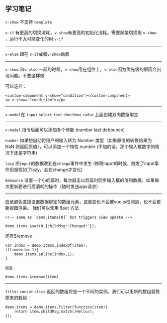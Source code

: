 学习笔记
---

`v-show` 不支持 `template`

`v-if` 有更高的切换消耗，`v-show`有更高的初始化消耗。需要频繁切换用 `v-show` ，运行不太可能变化的用 `v-if`

---

`v-else` 跟在 `v-if`或者`v-show`后面

---

`v-show` 和`v-else` 一起的时候，`v-show`用在组件上，`v-else`因为优先级的原因会出现问题。不要这样做

可以这样：

    <custom-component v-show="condition"></custom-component>
    <p v-show="!condition"></p>

---

`v-model`在 `input` `select` `text` `checkbox` `radio` 上面创建双向数据绑定

---

`v-model` 指令后面可以添加多个参数 (number lazt debounce)

`number` 如果想自动将用户的输入转为 Number 类型（如果原值的转换结果为 NaN 则返回原值），可以添加一个特性 number (不加的话，那个输入框数字的情况下还是字符串)

`lazy` 把`input`的数据改到在`change`事件中发生 (修改input的时候，触发了input事件但是假如了lazy，会在change才变化)

`debounce` 设置一个小的延时，每次敲击以后延时同步输入框的值和数据。如果每次更新要进行高消耗的操作（随时发送ajax请求）

---

应该避免直接设置数据绑定的数组元素，这些变化不会被vue.js检测到，也不会更新视图渲染。 我们可以使用 $set 方法

    <!-- same as `demo.items[0]` but triggers view update -->

    demo.items.$set(0,{childMsg:'Changed!'});


还有$remove

    var index = demo.items.indexOf(item);
    if(index!==-1){
        demo.items.splice(index,1);
    }

    而是：

    demo.items.$remove(item)

---

`filter` `concat` `slice` 返回的数组将是一个不同的实例。我们可以用新的数组替换原来的数组：

    demo.items = demo.items.filter(function(item){
        return item.childMsg.match(/Hello/);
    });
